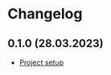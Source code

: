 # Changelog

## 0.1.0 (28.03.2023)

- [Project setup](https://github.com/kommitters/chaincerts_governance/issues/17)
